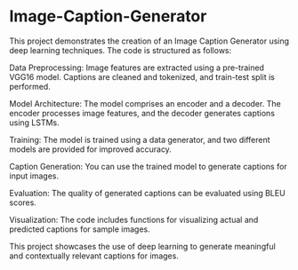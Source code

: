# Image-Caption-Generator

This project demonstrates the creation of an Image Caption Generator using deep learning techniques. The code is structured as follows:

Data Preprocessing: Image features are extracted using a pre-trained VGG16 model. Captions are cleaned and tokenized, and train-test split is performed.

Model Architecture: The model comprises an encoder and a decoder. The encoder processes image features, and the decoder generates captions using LSTMs.

Training: The model is trained using a data generator, and two different models are provided for improved accuracy.

Caption Generation: You can use the trained model to generate captions for input images.

Evaluation: The quality of generated captions can be evaluated using BLEU scores.

Visualization: The code includes functions for visualizing actual and predicted captions for sample images.

This project showcases the use of deep learning to generate meaningful and contextually relevant captions for images.
